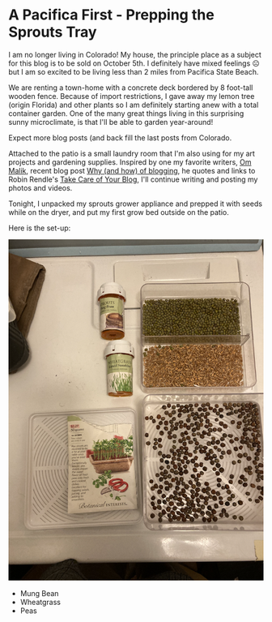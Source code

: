 # A Pacifica First - Prepping the Sprouts Tray
I am no longer living in Colorado! My house, the principle 
place as a subject for this blog is to be sold on October 5th.
I definitely have mixed feelings &#9785; but I am so 
excited to be living less than 2 miles from Pacifica 
State Beach.

We are renting a town-home with a concrete deck bordered
by 8 foot-tall wooden fence. Because of import restrictions,
I gave away my lemon tree (origin Florida) and other plants 
so I am definitely starting anew with a total container 
garden. One of the many great things living in this 
surprising sunny microclimate, is that I'll be able to 
garden year-around! 

Expect more blog posts (and back fill the last posts from 
Colorado. 

Attached to the patio is a small laundry room that I'm 
also using for my art projects and gardening supplies. 
Inspired by one my favorite writers, [Om Malik](https://om.co/about/),
recent blog post [Why (and how) of blogging](https://om.co/2022/09/16/why-and-how-of-blogging/),
he quotes and links to Robin Rendle's 
[Take Care of Your Blog](https://www.robinrendle.com/notes/take-care-of-your-blog-/),
I'll continue writing and posting my photos and videos.

Tonight, I unpacked my sprouts grower appliance and 
prepped it with seeds while on the dryer, and put 
my first grow bed outside on the patio.

Here is the set-up:

![Mung Bean, Wheatgrass, and Peas](img/020220922_grow-station-prep.png)

- Mung Bean
- Wheatgrass
- Peas
